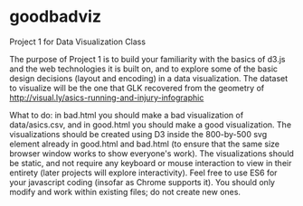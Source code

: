 # goodbadviz
Project 1 for Data Visualization Class

The purpose of Project 1 is to build your familiarity with the basics of d3.js and the web technologies it is built on, and to explore some of the basic design decisions (layout and encoding) in a data visualization.  The dataset to visualize will be the one that GLK recovered from the geometry of http://visual.ly/asics-running-and-injury-infographic
 
What to do: in bad.html you should make a bad visualization of data/asics.csv, and in good.html you should make a good visualization. The visualizations should be created using D3 inside the 800-by-500 svg element already in good.html and bad.html (to ensure that the same size browser window works to show everyone's work).  The visualizations should be static, and not require any keyboard or mouse interaction to view in their entirety (later projects will explore interactivity). Feel free to use ES6 for your javascript coding (insofar as Chrome supports it).  You should only modify and work within existing files; do not create new ones.
